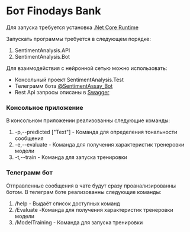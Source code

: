 # Бот Finodays Bank

Для запуска требуется установка [.Net Core Runtime](https://dotnet.microsoft.com/download/dotnet/5.0/runtime)

Запускать программы требуется в следующем порядке:
1. SentimentAnalysis.API
2. SentimentAnalysis.Bot

Для взаимодействия с нейронной сетью можно использовать:
- Консольный проект SentimentAnalysis.Test
- Телеграмм бота [@SentimentAssay_Bot](https://t.me/SentimentAssay_Bot)
- Rest Api запросы описаны в [Swagger](http://localhost:5000/swagger/index.html)

### Консольное приложение

В консольном приложении реализованны следующие команды:
1. -p,--predicted ["Text"] - Команда для определения тональности сообщения
2. -e,--evaluate - Команда для получения характеристик тренеровки модели
3. -t,--train - Команда для запуска тренировки

### Телеграмм бот

Отправленные сообщения в чате будут сразу проанализированны ботом.
В телеграм боте реализованны следующие команды:
1. /help - Выдаёт список доступных команд
2. /Evaluate -Команда для получения характеристик тренеровки модели
3. /ModelTraining - Команда для запуска тренировки